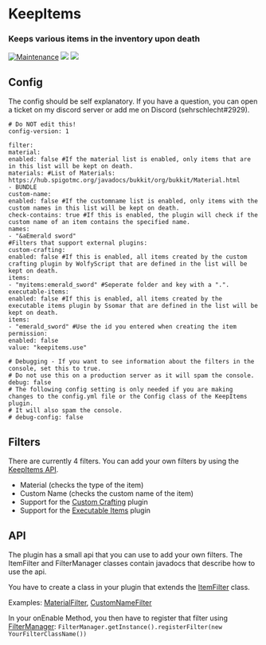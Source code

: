 # KeepItems
### Keeps various items in the inventory upon death

[![Maintenance](https://img.shields.io/badge/Maintained%3F-yes-green.svg)](https://GitHub.com/sehrschlechtYT/KeepItems/graphs/commit-activity)
[![](https://dcbadge.vercel.app/api/server/crHgFwH2Gt?stype=flat)](https://discord.gg/crHgFwH2Gt)
![](https://dcbadge.vercel.app/api/shield/450685365876162573?style=flat)

## Config
The config should be self explanatory. If you have a question, you can open a ticket on my discord server or add me on Discord (sehrschlecht#2929).


```
# Do NOT edit this!
config-version: 1

filter:
material:
enabled: false #If the material list is enabled, only items that are in this list will be kept on death.
materials: #List of Materials: https://hub.spigotmc.org/javadocs/bukkit/org/bukkit/Material.html
- BUNDLE
custom-name:
enabled: false #If the customname list is enabled, only items with the custom names in this list will be kept on death.
check-contains: true #If this is enabled, the plugin will check if the custom name of an item contains the specified name.
names:
- "&aEmerald sword"
#Filters that support external plugins:
custom-crafting:
enabled: false #If this is enabled, all items created by the custom crafting plugin by WolfyScript that are defined in the list will be kept on death.
items:
- "myitems:emerald_sword" #Seperate folder and key with a ".".
executable-items:
enabled: false #If this is enabled, all items created by the executable items plugin by Ssomar that are defined in the list will be kept on death.
items:
- "emerald_sword" #Use the id you entered when creating the item
permission:
enabled: false
value: "keepitems.use"

# Debugging - If you want to see information about the filters in the console, set this to true.
# Do not use this on a production server as it will spam the console.
debug: false
# The following config setting is only needed if you are making changes to the config.yml file or the Config class of the KeepItems plugin.
# It will also spam the console.
# debug-config: false
```

## Filters

There are currently 4 filters. You can add your own filters by using the [KeepItems API](#api).

- Material (checks the type of the item)
- Custom Name (checks the custom name of the item)
- Support for the [Custom Crafting](https://www.spigotmc.org/resources/customcrafting-advanced-custom-recipe-plugin-1-16-1-19-free.55883/) plugin
- Support for the [Executable Items](https://www.spigotmc.org/resources/custom-items-free-executable-items.77578/) plugin

## API

The plugin has a small api that you can use to add your own filters. The ItemFilter and FilterManager classes contain javadocs that describe how to use the api.

You have to create a class in your plugin that extends the [ItemFilter](https://github.com/sehrschlechtYT/KeepItems/tree/master/src/main/java/yt/sehrschlecht/keepitems/filters/ItemFilter.java) class.

Examples: [MaterialFilter](https://github.com/sehrschlechtYT/KeepItems/tree/master/src/main/java/yt/sehrschlecht/keepitems/filters/MaterialFilter.java), [CustomNameFilter](https://github.com/sehrschlechtYT/KeepItems/tree/master/src/main/java/yt/sehrschlecht/keepitems/filters/CustomNameFilter.java)

In your onEnable Method, you then have to register that filter using [FilterManager](https://github.com/sehrschlechtYT/KeepItems/tree/master/src/main/java/yt/sehrschlecht/keepitems/filters/FilterManager.java):
`FilterManager.getInstance().registerFilter(new YourFilterClassName())`

